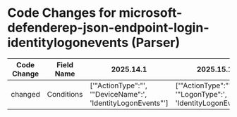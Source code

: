 # Code Changes for microsoft-defenderep-json-endpoint-login-identitylogonevents (Parser)

| Code Change | Field Name | 2025.14.1 | 2025.15.1 |
|-------------|------------|-----------|------------|
| changed | Conditions | ['"ActionType":"', '"DeviceName":', 'IdentityLogonEvents"'] | ['"ActionType":"', '"LogonType":', 'IdentityLogonEvents"'] |